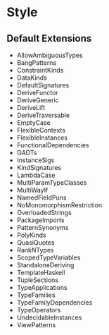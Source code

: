 # Style

## Default Extensions

- AllowAmbiguousTypes
- BangPatterns
- ConstraintKinds
- DataKinds
- DefaultSignatures
- DeriveFunctor
- DeriveGeneric
- DeriveLift
- DeriveTraversable
- EmptyCase
- FlexibleContexts
- FlexibleInstances
- FunctionalDependencies
- GADTs
- InstanceSigs
- KindSignatures
- LambdaCase
- MultiParamTypeClasses
- MultiWayIf
- NamedFieldPuns
- NoMonomorphismRestriction
- OverloadedStrings
- PackageImports
- PatternSynonyms
- PolyKinds
- QuasiQuotes
- RankNTypes
- ScopedTypeVariables
- StandaloneDeriving
- TemplateHaskell
- TupleSections
- TypeApplications
- TypeFamilies
- TypeFamilyDependencies
- TypeOperators
- UndecidableInstances
- ViewPatterns
